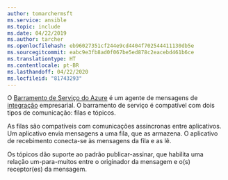 ```yaml
---
author: tomarchermsft
ms.service: ansible
ms.topic: include
ms.date: 04/22/2019
ms.author: tarcher
ms.openlocfilehash: eb96027351cf244e9cd4404f702544411130db5e
ms.sourcegitcommit: eabc9e3fb8ad0f067be5ed878c2eacebd461b6ce
ms.translationtype: HT
ms.contentlocale: pt-BR
ms.lasthandoff: 04/22/2020
ms.locfileid: "81743293"
---
```

O [Barramento de Serviço do Azure](/azure/service-bus-messaging/service-bus-messaging-overview) é um agente de mensagens de [integração](https://azure.microsoft.com/product-categories/integration/) empresarial. O barramento de serviço é compatível com dois tipos de comunicação: filas e tópicos. 

As filas são compatíveis com comunicações assíncronas entre aplicativos. Um aplicativo envia mensagens a uma fila, que as armazena. O aplicativo de recebimento conecta-se às mensagens da fila e as lê.

Os tópicos dão suporte ao padrão publicar-assinar, que habilita uma relação um-para-muitos entre o originador da mensagem e o(s) receptor(es) da mensagem.